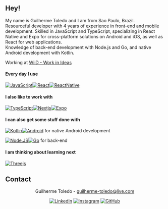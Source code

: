 ## Hey! 

<!--
**totoledao/totoledao** is a ✨ _special_ ✨ repository because its `README.md` (this file) appears on your GitHub profile.

Here are some ideas to get you started:

- 🔭 I’m currently working on ...
- 🌱 I’m currently learning ...
- 👯 I’m looking to collaborate on ...
- 🤔 I’m looking for help with ...
- 💬 Ask me about ...
- 📫 How to reach me: ...
- 😄 Pronouns: ...
- ⚡ Fun fact: ...
-->

My name is Guilherme Toledo and I am from Sao Paulo, Brazil.
<br>Resourceful developer with 4 years of experience in front-end and mobile development. Skilled in JavaScript and TypeScript, specializing in React Native and Expo for cross-platform solutions on Android and iOS, as well as React for web applications.
<br>Knowledge of back-end development with Node.js and Go, and native Android development with Kotlin.

Working at <a href='https://github.com/Work-In-Ideas-WiiD'>WiiD - Work in Ideas</a>

#### Every day I use
[![JavaScript](https://img.shields.io/badge/JavaScript-F7DF1E?style=for-the-badge&logo=javascript&logoColor=black)](https://www.javascript.com/)[![React](https://img.shields.io/badge/React-323330?style=for-the-badge&logo=react&logoColor=61DAFB)](https://reactjs.org/)[![ReactNative](https://img.shields.io/badge/React_Native-323330?style=for-the-badge&logo=react&logoColor=61DAFB)](https://reactnative.dev/)

#### I also like to work with
[![TypeScript](https://img.shields.io/badge/TypeScript-007ACC?style=for-the-badge&logo=typescript&logoColor=white)](https://www.typescriptlang.org/)[![Nextjs](https://img.shields.io/badge/Next-black?style=for-the-badge&logo=next.js&logoColor=white)](https://nextjs.org/)[![Expo](https://img.shields.io/badge/Expo-fff?style=for-the-badge&logo=expo&logoColor=000)](https://expo.dev/)

#### I can also get some stuff done with
[![Kotlin](https://img.shields.io/badge/Kotlin-8473ff?&style=for-the-badge&logo=kotlin&logoColor=white)](https://kotlinlang.org/)[![Android](https://img.shields.io/badge/Android-3DDC84?style=for-the-badge&logo=android&logoColor=white)](https://developer.android.com/) for native Android development

[![Node.JS](https://img.shields.io/badge/Node.js-43853D?style=for-the-badge&logo=node.js&logoColor=white)](https://nodejs.org/)[![Go](https://img.shields.io/badge/Go-00ADD8?style=for-the-badge&logo=go&logoColor=white)](https://go.dev/) for back-end

<!-- [![Python](https://img.shields.io/badge/python-3670A0?style=for-the-badge&logo=python&logoColor=ffdd54)](https://www.python.org/) for automation and machine vision -->

#### I am thinking about learning next
[![Threejs](https://img.shields.io/badge/threejs-black?style=for-the-badge&logo=three.js&logoColor=white)](https://threejs.org/)

## Contact
<div align="center">

Guilherme Toledo - guilherme-toledo@live.com

[![LinkedIn](https://img.shields.io/badge/LinkedIn-0077B5?style=for-the-badge&logo=linkedin&logoColor=white)](https://www.linkedin.com/in/guilhermemtoledo/?locale=en_US)
[![Instagram](https://img.shields.io/badge/Instagram-E4405F?style=for-the-badge&logo=instagram&logoColor=white)](https://www.instagram.com/totoledao)
[![GitHub](https://img.shields.io/badge/GitHub-100000?style=for-the-badge&logo=github&logoColor=whit)](https://www.github.com/totoledao)

</div>
